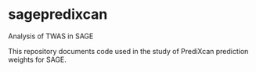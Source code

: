 # sagepredixcan
Analysis of TWAS in SAGE

This repository documents code used in the study of PrediXcan prediction weights for SAGE.
